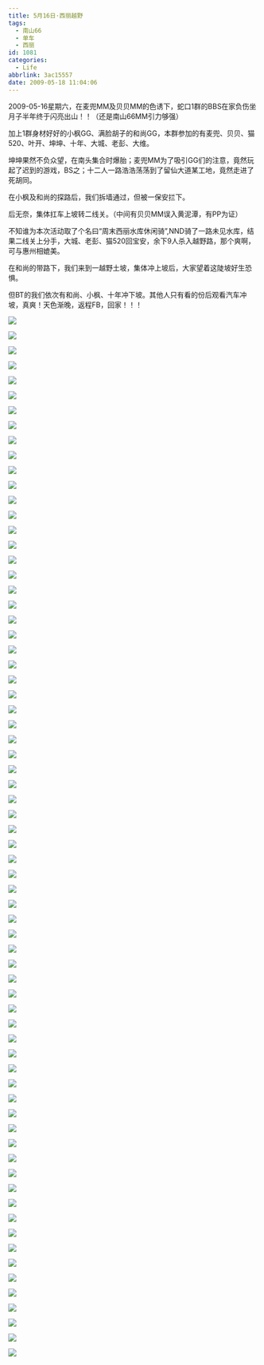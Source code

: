 ```yaml
---
title: 5月16日·西丽越野
tags:
  - 南山66
  - 单车
  - 西丽
id: 1081
categories:
  - Life
abbrlink: 3ac15557
date: 2009-05-18 11:04:06
---
```


2009-05-16星期六，在麦兜MM及贝贝MM的色诱下，蛇口1群的BBS在家负伤坐月子半年终于闪亮出山！！（还是南山66MM引力够强）

加上1群身材好好的小枫GG、满脸胡子的和尚GG，本群参加的有麦兜、贝贝、猫520、叶开、坤坤、十年、大城、老彭、大维。

坤坤果然不负众望，在南头集合时爆胎；麦兜MM为了吸引GG们的注意，竟然玩起了迟到的游戏，BS之；十二人一路浩浩荡荡到了留仙大道某工地，竟然走进了死胡同。

在小枫及和尚的探路后，我们拆墙通过，但被一保安拦下。

后无奈，集体扛车上坡转二线关。（中间有贝贝MM误入黄泥潭，有PP为证）

不知谁为本次活动取了个名曰“周末西丽水库休闲骑”,NND骑了一路未见水库，结果二线关上分手，大城、老彭、猫520回宝安，余下9人杀入越野路，那个爽啊，可与惠州相媲美。

在和尚的带路下，我们来到一越野土坡，集体冲上坡后，大家望着这陡坡好生恐惧。

但BT的我们依次有和尚、小枫、十年冲下坡。其他人只有看的份后观看汽车冲坡，真爽！天色渐晚，返程FB，回家！！！

![](/images/2009/05/18_20090518_11238.jpg)
<!--more-->
![](/images/2009/05/18_20090518_11239.jpg)

![](/images/2009/05/18_20090518_11240.jpg)

![](/images/2009/05/18_20090518_11241.jpg)

![](/images/2009/05/18_20090518_11242.jpg)

![](/images/2009/05/18_20090518_11243.jpg)

![](/images/2009/05/18_20090518_11244.jpg)

![](/images/2009/05/18_20090518_11245.jpg)

![](/images/2009/05/18_20090518_11246.jpg)

![](/images/2009/05/18_20090518_11247.jpg)

![](/images/2009/05/18_20090518_11248.jpg)

![](/images/2009/05/18_20090518_11249.jpg)

![](/images/2009/05/18_20090518_11250.jpg)

![](/images/2009/05/18_20090518_11251.jpg)

![](/images/2009/05/18_20090518_11252.jpg)

![](/images/2009/05/18_20090518_11253.jpg)

![](/images/2009/05/18_20090518_11254.jpg)

![](/images/2009/05/18_20090518_11255.jpg)

![](/images/2009/05/18_20090518_11256.jpg)

![](/images/2009/05/18_20090518_11257.jpg)

![](/images/2009/05/18_20090518_11258.jpg)

![](/images/2009/05/18_20090518_11259.jpg)

![](/images/2009/05/18_20090518_11260.jpg)

![](/images/2009/05/18_20090518_11261.jpg)

![](/images/2009/05/18_20090518_11262.jpg)

![](/images/2009/05/18_20090518_11263.jpg)

![](/images/2009/05/18_20090518_11264.jpg)

![](/images/2009/05/18_20090518_11265.jpg)

![](/images/2009/05/18_20090518_11266.jpg)

![](/images/2009/05/18_20090518_11267.jpg)

![](/images/2009/05/18_20090518_11268.jpg)

![](/images/2009/05/18_20090518_11269.jpg)

![](/images/2009/05/18_20090518_11270.jpg)

![](/images/2009/05/18_20090518_11271.jpg)

![](/images/2009/05/18_20090518_11272.jpg)

![](/images/2009/05/18_20090518_11273.jpg)

![](/images/2009/05/18_20090518_11274.jpg)

![](/images/2009/05/18_20090518_11275.jpg)

![](/images/2009/05/18_20090518_11276.jpg)

![](/images/2009/05/18_20090518_11277.jpg)

![](/images/2009/05/18_20090518_11278.jpg)

![](/images/2009/05/18_20090518_11279.jpg)

![](/images/2009/05/18_20090518_11280.jpg)

![](/images/2009/05/18_20090518_11281.jpg)

![](/images/2009/05/18_20090518_11282.jpg)

![](/images/2009/05/18_20090518_11283.jpg)

![](/images/2009/05/18_20090518_11284.jpg)

![](/images/2009/05/18_20090518_11285.jpg)

![](/images/2009/05/18_20090518_11286.jpg)

![](/images/2009/05/18_20090518_11287.jpg)

![](/images/2009/05/18_20090518_11288.jpg)

![](/images/2009/05/18_20090518_11289.jpg)

![](/images/2009/05/18_20090518_11290.jpg)

![](/images/2009/05/18_20090518_11291.jpg)

![](/images/2009/05/18_20090518_11292.jpg)

![](/images/2009/05/18_20090518_11293.jpg)

![](/images/2009/05/18_20090518_11294.jpg)

![](/images/2009/05/18_20090518_11295.jpg)

![](/images/2009/05/18_20090518_11296.jpg)

![](/images/2009/05/18_20090518_11297.jpg)

![](/images/2009/05/18_20090518_11298.jpg)

![](/images/2009/05/18_20090518_11299.jpg)

![](/images/2009/05/18_20090518_11300.jpg)

![](/images/2009/05/18_20090518_11301.jpg)

![](/images/2009/05/18_20090518_11302.jpg)

![](/images/2009/05/18_20090518_11303.jpg)

![](/images/2009/05/18_20090518_11304.jpg)

![](/images/2009/05/18_20090518_11305.jpg)

![](/images/2009/05/18_20090518_11306.jpg)

![](/images/2009/05/18_20090518_11307.jpg)